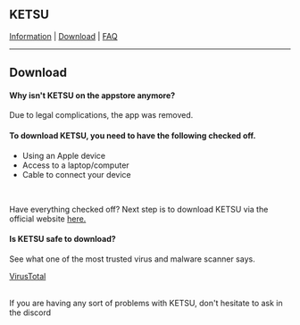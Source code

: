 <!DOCTYPE html>        
  <html>
    <body>
      <section>
      <h1>
        KETSU
      </h1>
      <a href="https://nincompoopp.github.io">Information</a> | 
      <a href="https://nincompoopp.github.io/download">Download</a> | 
      <a href="https://nincompoopp.github.io/faq">FAQ</a>
    </section>
      <hr>
      <h2>Download</h2>
      <h4>
        Why isn't KETSU on the appstore anymore?
      </h4>
      <p>
        Due to legal complications, the app was removed.
      </p>
      <h4>
        To download KETSU, you need to have the following checked off.
      </h4>
      <ul>
        <li>Using an Apple device</li>
        <li>Access to a laptop/computer</li>
        <li>Cable to connect your device</li>
      </ul>
      <br>
      <p>
        Have everything checked off? Next step is to download KETSU via the official website <a href="https://ketsu.app/dpwmload.html">here.</a>
      </p>
      <h4>
        Is KETSU safe to download?
      </h4>
      <p>
        See what one of the most trusted virus and malware scanner says.
      </p> 
      <p>
        <a href="https://www.virustotal.com/gui/file/f651a66f43bfdb281ce87e2d9e95e8e2ea96c2b9597e3223295cdb93988dda2d/summary">VirusTotal</a>
      </p>
      <br>
      <footer>
        If you are having any sort of problems with KETSU, don't hesitate to ask in the discord
      </footer>
  </body>
</html>
